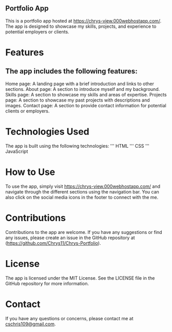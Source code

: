 ## Portfolio App

This is a portfolio app hosted at https://chrys-view.000webhostapp.com/. The app is designed to showcase my skills, projects, and experience to potential employers or clients.

# Features

## The app includes the following features:
Home page: A landing page with a brief introduction and links to other sections.
About page: A section to introduce myself and my background.
Skills page: A section to showcase my skills and areas of expertise.
Projects page: A section to showcase my past projects with descriptions and images.
Contact page: A section to provide contact information for potential clients or employers.

# Technologies Used
The app is built using the following technologies:
''' HTML
''' CSS 
''' JavaScript


# How to Use
To use the app, simply visit https://chrys-view.000webhostapp.com/ and navigate through the different sections using the navigation bar. You can also click on the social media icons in the footer to connect with the me.

# Contributions
Contributions to the app are welcome. If you have any suggestions or find any issues, please create an issue in the GitHub repository at (https://github.com/Chrys11/Chrys-Portfolio).

# License
The app is licensed under the MIT License. See the LICENSE file in the GitHub repository for more information.

# Contact
If you have any questions or concerns, please contact me at cschris109@gmail.com.
